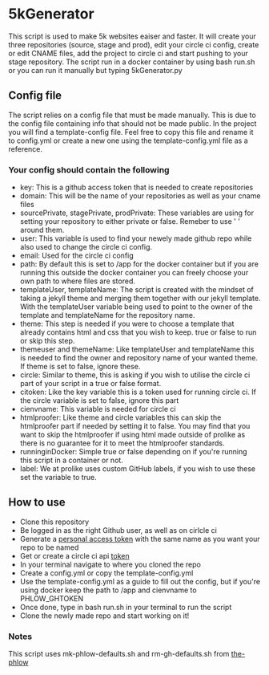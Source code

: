 # 5kGenerator
This script is used to make 5k websites eaiser and faster.
It will create your three repositories (source, stage and prod), edit your circle ci config, create or edit CNAME files, add the project to circle ci and start pushing to your stage repository.
The script run in a docker container by using bash run.sh or you can run it manually but typing 5kGenerator.py

## Config file
The script relies on a config file that must be made manually. This is due to the config file containing info that should not be made public.
In the project you will find a template-config file. Feel free to copy this file and rename it to config.yml or create a new one using the template-config.yml file as a reference.

### Your config should contain the following
 - key: This is a github access token that is needed to create repositories
 - domain: This will be the name of your repositories as well as your cname files
 - sourcePrivate, stagePrivate, prodPrivate: These variables are using for setting your repository to either private or false. Remeber to use ' ' around them.
 - user: This variable is used to find your newely made github repo while also used to change the circle ci config.
 - email: Used for the circle ci config
 - path: By default this is set to /app for the docker container but if you are running this outside the docker container you can freely choose your own path to where files are stored.
 - templateUser, templateName: The script is created with the mindset of taking a jekyll theme and merging them together with our jekyll template. With the templateUser variable being used to point to the owner of the template and templateName for the repository name.
 - theme: This step is needed if you were to choose a template that already contains html and css that you wish to keep. true or false to run or skip this step.
 - themeuser and themeName: Like templateUser and templateName this is needed to find the owner and repository name of your wanted theme. If theme is set to false, ignore these.
 - circle: Similar to theme, this is asking if you wish to utilise the circle ci part of your script in a true or false format.
 - citoken: Like the key variable this is a token used for running circle ci. If the circle variable is set to false, ignore this part
 - cienvname: This variable is needed for circle ci
 - htmlproofer: Like theme and circle variables this can skip the htmlproofer part if needed by setting it to false. You may find that you want to skip the htmlproofer if using html made outside of prolike as there is no guarantee for it to meet the htmlproofer standards.
 - runninginDocker: Simple true or false depending on if you're running this script in a container or not.
 - label: We at prolike uses custom GitHub labels, if you wish to use these set the variable to true.

## How to use
 - Clone this repository
 - Be logged in as the right Github user, as well as on cirlcle ci
 - Generate a [personal access token](https://github.com/settings/tokens) with the same name as you want your repo to be named
 - Get or create a circle ci api [token](https://circleci.com/account/api)
 - In your terminal navigate to where you cloned the repo
 - Create a config.yml or copy the template-config.yml
 - Use the template-config.yml as a guide to fill out the config, but if you're using docker keep the path to /app and
   cienvname to PHLOW_GHTOKEN
 - Once done, type in bash run.sh in your terminal to run the script
 - Clone the newly made repo and start working on it!
 
### Notes
This script uses mk-phlow-defaults.sh and rm-gh-defaults.sh from [the-phlow](https://github.com/lakruzz/the-phlow)
